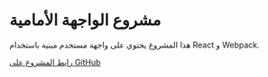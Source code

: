 # مشروع الواجهة الأمامية

هذا المشروع يحتوي على واجهة مستخدم مبنية باستخدام React و Webpack.

[رابط المشروع على GitHub](https://github.com/3ZOoO6/Test/tree/main)
